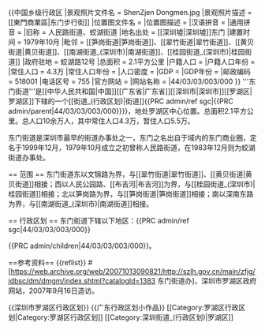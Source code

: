 {{中国乡级行政区<!---乡级行政区专用模板--->
|景观照片文件名 = ShenZjen Dongmen.jpg
|景观照片描述 = [[東門商業區|东门步行街]]
|位置图文件名 = 
|位置图描述 = 
|汉语拼音 = 
|通用拼音 = 
|旧称 = 人民路街道、蛟湖街道
|地名出处 = [[深圳墟|深圳墟]]东门
|建置时间 = 1979年10月
|毗邻 = [[笋岗街道|笋岗街道]]、[[翠竹街道|翠竹街道]]、[[黄贝街道|黄贝街道]]、[[南湖街道_(深圳市)|南湖街道]]、[[桂园街道_(深圳市)|桂园街道]]
|政府驻地 = 蛟湖路12号
|总面积 = 2.1平方公里
|户籍人口 = 
|户籍人口年份 = 
|常住人口 = 4.3万
|常住人口年份 = 
|人口密度 = 
|GDP = 
|GDP年份 = 
|邮政编码 = 518001
|电话区号 = 755
|官方网站 = 
|网站名称 = 
|44/03/03/003/000
}}
'''东门街道'''是[[中华人民共和国|中国]][[广东省|广东省]][[深圳市|深圳市]][[罗湖区|罗湖区]]下辖的一个[[街道_(行政区划)|街道]]<ref>{{PRC admin/ref sgc|{{PRC admin/parent|44/03/03/003/000}}}}</ref>，地处罗湖区中心位置。总面积2.1平方公里。总人口10余万人，其中常住人口4.3万，暂住人口5.5万。

东门街道是深圳市最早的街道办事处之一，东门之名出自于域内的东门商业圈，定名于1999年12月，1979年10月成立之初曾称人民路街道，在1983年12月则为蛟湖街道办事处。

== 范围 ==
东门街道东以文锦路为界，与[[翠竹街道|翠竹街道]]、[[黄贝街道|黄贝街道]]相接；西以人民公园路、[[布吉河|布吉河]]为界，与[[桂园街道_(深圳市)|桂园街道]]相接；北以笋岗路为界，与[[笋岗街道|笋岗街道]]相接；南以深南东路为界，与[[南湖街道_(深圳市)|南湖街道]]相接。

== 行政区划 ==
东门街道下辖以下地区：<ref>{{PRC admin/ref sgc|44/03/03/003/000}}</ref>

{{PRC admin/children|44/03/03/003/000}}。

==参考资料==
{{reflist}}
#[https://web.archive.org/web/20071013090821/http://szlh.gov.cn/main/zfjg/jdbsc/dm/dmgm/index.shtml?catalogId=1383 东门街道办]，深圳市罗湖区政府网站，2007年9月16日造访。

{{深圳市罗湖区行政区划}}
{{广东行政区划小作品}}
[[Category:罗湖区行政区划|Category:罗湖区行政区划]]
[[Category:深圳街道_(行政区划)|罗湖区]]